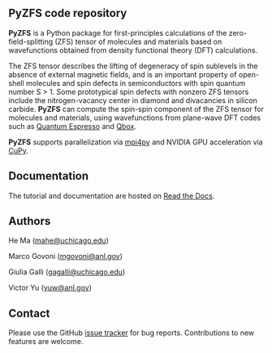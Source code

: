 ## **PyZFS** code repository

**PyZFS** is a Python package for first-principles calculations of the zero-field-splitting (ZFS) tensor of molecules and materials based on wavefunctions obtained from density functional theory (DFT) calculations.

The ZFS tensor describes the lifting of degeneracy of spin sublevels in the absence of external magnetic fields, and is an important property of open-shell molecules and spin defects in semiconductors with spin quantum number S > 1. Some prototypical spin defects with nonzero ZFS tensors include the nitrogen-vacancy center in diamond and divacancies in silicon carbide. **PyZFS** can compute the spin-spin component of the ZFS tensor for molecules and materials, using wavefunctions from plane-wave DFT codes such as [Quantum Espresso](https://www.quantum-espresso.org/) and [Qbox](http://qboxcode.org/).

**PyZFS** supports parallelization via [mpi4py](https://mpi4py.readthedocs.io/en/stable/) and NVIDIA GPU acceleration via [CuPy](https://cupy.dev/).

Documentation
-------------

The tutorial and documentation are hosted on [Read the Docs](https://pyzfs-doc.readthedocs.io/en/latest/).

Authors
-------

He Ma (mahe@uchicago.edu)

Marco Govoni (mgovoni@anl.gov)

Giulia Galli (gagalli@uchicago.edu)

Victor Yu (yuw@anl.gov)

Contact
-------

Please use the GitHub [issue tracker](https://github.com/MICCoMPy/pyzfs/issues) for bug reports. Contributions to new features are welcome.
